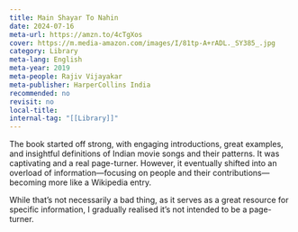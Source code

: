 ```yaml
---
title: Main Shayar To Nahin
date: 2024-07-16
meta-url: https://amzn.to/4cTgXos
cover: https://m.media-amazon.com/images/I/81tp-A+rADL._SY385_.jpg
category: Library
meta-lang: English
meta-year: 2019
meta-people: Rajiv Vijayakar
meta-publisher: HarperCollins India
recommended: no
revisit: no
local-title:
internal-tag: "[[Library]]"
---
```


The book started off strong, with engaging introductions, great examples, and insightful definitions of Indian movie songs and their patterns. It was captivating and a real page-turner. However, it eventually shifted into an overload of information—focusing on people and their contributions—becoming more like a Wikipedia entry. 

While that’s not necessarily a bad thing, as it serves as a great resource for specific information, I gradually realised it’s not intended to be a page-turner.